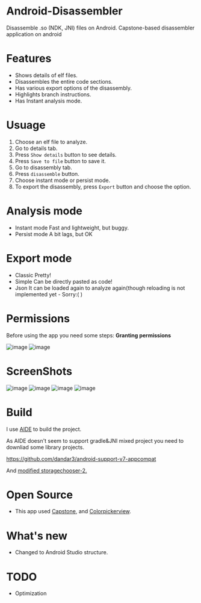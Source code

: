 # Android-Disassembler
Disassemble .so (NDK, JNI) files on Android. Capstone-based disassembler application on android

# Features
- Shows details of elf files.
- Disassembles the entire code sections.
- Has various export options of  the disassembly.
- Highlights branch instructions.
- Has Instant analysis mode.

# Usuage
1. Choose an elf file to analyze.
1. Go to details tab.
1. Press `Show details` button to see details.
1. Press `Save to file` button to save it.
1. Go to disassembly tab.
1. Press `disassemble` button.
1. Choose instant mode or persist mode.
1. To export the disassembly, press `Export` button and choose the option.

# Analysis mode
 - Instant mode
Fast and lightweight, but buggy.
 - Persist mode
A bit lags, but OK

# Export mode
 - Classic
Pretty!
 - Simple
Can be directly pasted as code!
 - Json
It can be loaded again to analyze again(though reloading is not implemented yet - Sorry:( )

# Permissions

Before using the app you need some steps:
**Granting permissions**

![image](images/Screenshot_20180926-090152.png)
![image](images/Screenshot_20180926-090201.png)

# ScreenShots
![image](images/Screenshot_20180926-090313.png?rw)
![image](images/Screenshot_20180926-090316.png)
![image](images/Screenshot_20180926-090327.png)
![image](images/Screenshot_20180926-090417.png)


# Build
I use [AIDE](https://play.google.com/store/apps/details?id=com.aide.ui) to build the project.

As AIDE doesn't seem to support gradle&JNI mixed project you need to downliad some library projects.

https://github.com/dandar3/android-support-v7-appcompat

And [modified storagechooser-2.](https://github.com/KYHSGeekCode/storage-chooser-2-android-buildable-libtary-project)

# Open Source
 - This app used [Capstone](https://github.com/aquynh/capstone), and [Colorpickerview](https://github.com/danielnilsson9/color-picker-view).

# What's new
 - Changed to Android Studio structure.

# TODO
 - Optimization